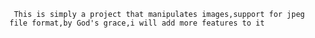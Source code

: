      This is simply a project that manipulates images,support for jpeg file format,by God's grace,i will add more features to it
